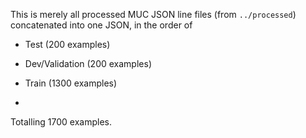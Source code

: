 This is merely all processed MUC JSON line files (from `../processed`) concatenated into one  JSON, in the order of

- Test (200 examples)

- Dev/Validation (200 examples)

- Train (1300 examples)

- 
  

Totalling 1700 examples.
